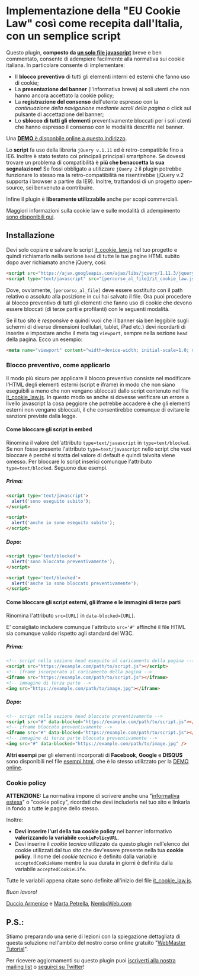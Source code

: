 # Implementazione della "EU Cookie Law" così come recepita dall'Italia, con un semplice script

Questo plugin, **composto da [un solo file javascript](it_cookie_law.js)** breve e ben commentato, consente di adempiere facilmente alla normativa sui cookie italiana. In particolare consente di implementare:

* Il **blocco preventivo** di tutti gli elementi interni ed esterni che fanno uso di cookie;
* La **presentazione del banner** (l'informativa breve) ai soli utenti che non hanno ancora accettato la cookie policy;
* La **registrazione del consenso** dell'utente espresso con la *continuazione della navigazione mediante scroll della pagina* o click sul pulsante di accettazione del banner;
* Lo **sblocco di tutti gli elementi** preventivamente bloccati per i soli utenti che hanno espresso il consenso con le modalità descritte nel banner.

Una [**DEMO** è disponbile online a questo indirizzo](http://www.stagingarea.it/NemboWeb/it_cookie_law-demo/esempi.html).

Lo **script** fa uso della libreria `jQuery v.1.11` ed è retro-compatibile fino a IE6. Inoltre è stato testato coi principali principali smartphone. Se dovessi trovare un problema di compatibilità è **più che benaccetta la sua segnalazione!** Se fossi obbligato a utilizzare `jQuery 2` il plugin potrebbe funzionare lo stesso ma la retro-compatibilità ne risentirebbe (jQuery v.2 supporta i browser a partire da IE9).
Inoltre, trattandosi di un progetto open-source, sei benvenuto a contribuire.

Infine il plugin è **liberamente utilizzabile** anche per scopi commerciali.

Maggiori informazioni sulla cookie law e sulle modalità di adempimento [sono disponibili qui](http://nemboweb.com/blog/didattica/cookie-law-tutorial).

## Installazione
Devi solo copiare e salvare lo script [it_cookie_law.js](it_cookie_law.js) nel tuo progetto e quindi richiamarlo nella sezione `head` di tutte le tue pagine HTML subito dopo aver richiamato anche jQuery, così:

```html
<script src="https://ajax.googleapis.com/ajax/libs/jquery/1.11.3/jquery.min.js"></script>
<script type="text/javascript" src="[percorso_al_file]/it_cookie_law.js"></script>
```

Dove, ovviamente, `[percorso_al_file]` deve essere sostituito con il path relativo o assoluto alla posizione in cui hai salvato il file.
Ora puoi procedere al blocco preventivo di tutti gli elementi che fanno uso di cookie che devono essere bloccati (di terze parti e profilanti) con le seguenti modalità.

Se il tuo sito è *responsive* e quindi vuoi che il banner sia ben leggibile sugli schermi di diverse dimensioni (cellulari, tablet, iPad etc.) devi ricordarti di inserire e impostare anche il meta tag `viewport`, sempre nella sezione `head` della pagina. Ecco un esempio:

```html
<meta name="viewport" content="width=device-width; initial-scale=1.0; maximum-scale=1.0; user-scalable=0;"/>
```

### Blocco preventivo, come applicarlo

Il modo più sicuro per applicare il blocco preventivo consiste nel modificare l'HTML degli elementi esterni (script e iframe) in modo che non siano eseguibili a meno che non vengano sbloccati dallo script contenuto nel file [it_cookie_law.js](it_cookie_law.js). In questo modo se anche si dovesse verificare un errore a livello javascript la cosa peggiore che potrebbe accadere è che gli elementi esterni non vengano sbloccati, il che consentirebbe comunque di evitare le sanzioni previste dalla legge.

#### Come bloccare gli script in embed
Rinomina il valore dell'attributo `type=text/javascript` in `type=text/blocked`. Se non fosse presente l'attributo `type=text/javascript` nello script che vuoi bloccare è perché si tratta del valore di default e quindi talvolta viene omesso. Per bloccare lo script inserici comunque l'attributo `type=text/blocked`. Seguono due esempi.

##### Prima:
```html
<script type='text/javascript'>
  alert('sono eseguito subito');
</script>

<script>
  alert('anche io sono eseguito subito');
</script>
```

##### Dopo:
```html
<script type='text/blocked'>
  alert('sono bloccato preventivamente');
</script>

<script type='text/blocked'>
  alert('anche io sono bloccato preventivamente');
</script>
```

#### Come bloccare gli script esterni, gli iframe e le immagini di terze parti
Rinomina l'attributo `src=[URL]` in `data-blocked=[URL]`.

E' consigliato includere comunque l'attributo `src='#'` affinché il file HTML sia comunque valido rispetto agli standard del W3C.

##### Prima:
```html
<!-- script nella sezione head eseguito al caricamento della pagina -->
<script src="https://example.com/path/to/script.js"></script>
<!-- iframe incorporato al caricamento della pagina -->
<iframe src="https://example.com/path/to/script.js"></iframe>
<!-- immagine di terza parte -->
<img src="https://example.com/path/to/image.jpg"></iframe>
```

##### Dopo:
```html
<!-- script nella sezione head bloccato preventivamente -->
<script src="#" data-blocked="https://example.com/path/to/script.js"></script>
<!-- iframe bloccato preventivamente -->
<iframe src="#" data-blocked="https://example.com/path/to/script.js"></iframe>
<!-- immagine di terza parte bloccata preventivamente -->
<img src="#" data-blocked="https://example.com/path/to/image.jpg" />
```

**Altri esempi** per gli elementi incorporati di **Facebook**, **Google** e **DISQUS** sono disponibili nel file [esempi.html](esempi.html), che è lo stesso utilizzato per la [DEMO online](http://www.stagingarea.it/NemboWeb/it_cookie_law-demo/esempi.html).

### Cookie policy

**ATTENZIONE:** La normativa impone di scrivere anche una "[informativa estesa](http://nemboweb.com/blog/didattica/cookie-law-vademecum#passo2)" o "cookie policy", ricordati che devi includerla nel tuo sito e linkarla in fondo a tutte le pagine dello stesso.

Inoltre:

* **Devi inserire l'url della tua cookie policy** nel banner informativo **valorizzando la variabile `cookiePolicyURL`**.
* Devi inserire il *cookie tecnico* utilizzato da questo plugin nell'elenco dei cookie utilizzati dal tuo sito che dev'essere presente nella tua **cookie policy**. Il nome del *cookie tecnico* è definito dalla variabile `acceptedCookieName` mentre la sua durata in giorni è definita dalla variabile `acceptedCookieLife`.

Tutte le variabili appena citate sono definite all'inizio del file [it_cookie_law.js](it_cookie_law.js).

*Buon lavoro!*

[Duccio Armenise](http://nemboweb.com/team/duccio-armenise) e [Marta Petrella](http://nemboweb.com/team/marta-petrella), [NemboWeb.com](http://nemboweb.com)

## P.S.:

Stiamo preparando una serie di lezioni con la spiegazione dettagliata di questa soluzione nell'ambito del nostro corso online gratuito "[WebMaster Tutorial](http://nemboweb.com/corsi/webmaster-tutorial)".

Per ricevere aggiornamenti su questo plugin puoi [iscriverti alla nostra mailing list](http://nemboweb.com/blog/didattica/cookie-law-vademecum#end) o [seguirci su Twitter](https://twitter.com/NemboWeb_com)!
